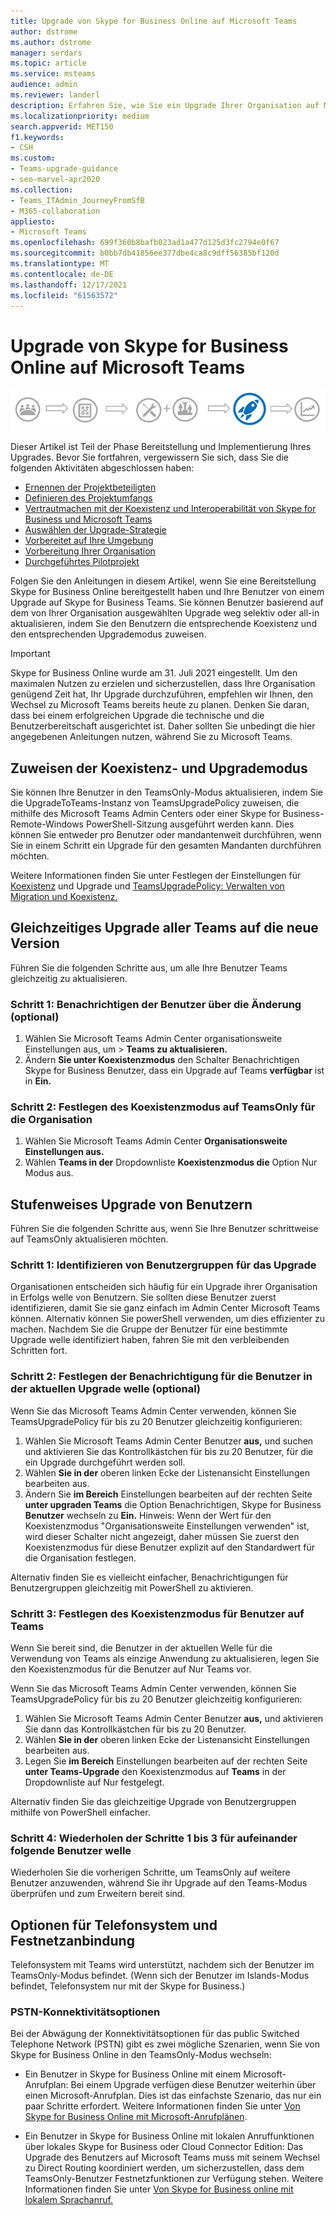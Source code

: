 ```yaml
---
title: Upgrade von Skype for Business Online auf Microsoft Teams
author: dstrome
ms.author: dstrome
manager: serdars
ms.topic: article
ms.service: msteams
audience: admin
ms.reviewer: landerl
description: Erfahren Sie, wie Sie ein Upgrade Ihrer Organisation auf Microsoft Teams einer online Skype for Business durchführen.
ms.localizationpriority: medium
search.appverid: MET150
f1.keywords:
- CSH
ms.custom:
- Teams-upgrade-guidance
- seo-marvel-apr2020
ms.collection:
- Teams_ITAdmin_JourneyFromSfB
- M365-collaboration
appliesto:
- Microsoft Teams
ms.openlocfilehash: 699f360b8bafb023ad1a477d125d3fc2794e0f67
ms.sourcegitcommit: b0bb7db41856ee377dbe4ca8c9dff56385bf120d
ms.translationtype: MT
ms.contentlocale: de-DE
ms.lasthandoff: 12/17/2021
ms.locfileid: "61563572"
---
```

# <a name="upgrade-from-skype-for-business-online-to-teams"></a>Upgrade von Skype for Business Online auf Microsoft Teams

![Upgrade-Wegdiagramm mit Hervorhebung von Bereitstellung und Implementierung.](media/upgrade-banner-deployment.png "Phasen des Upgradewegs, mit Betonung auf der Bereitstellungs- und Implementierungsphase")

Dieser Artikel ist Teil der Phase Bereitstellung und Implementierung Ihres Upgrades. Bevor Sie fortfahren, vergewissern Sie sich, dass Sie die folgenden Aktivitäten abgeschlossen haben:

- [Ernennen der Projektbeteiligten](upgrade-enlist-stakeholders.md)
- [Definieren des Projektumfangs](./upgrade-define-project-scope.md)
- [Vertrautmachen mit der Koexistenz und Interoperabilität von Skype for Business und Microsoft Teams](./teams-and-skypeforbusiness-coexistence-and-interoperability.md)
- [Auswählen der Upgrade-Strategie](upgrade-and-coexistence-of-skypeforbusiness-and-teams.md)
- [Vorbereitet auf Ihre Umgebung](./upgrade-prepare-environment.md)
- [Vorbereitung Ihrer Organisation](./upgrade-prepare-organization.md)
- [Durchgeführtes Pilotprojekt](./pilot-essentials.md)

Folgen Sie den Anleitungen in diesem Artikel, wenn Sie eine Bereitstellung Skype for Business Online bereitgestellt haben und Ihre Benutzer von einem Upgrade auf Skype for Business Teams. Sie können Benutzer basierend auf dem von Ihrer Organisation ausgewählten Upgrade weg selektiv oder all-in aktualisieren, indem Sie den Benutzern die entsprechende Koexistenz und den entsprechenden Upgrademodus zuweisen.

> [!IMPORTANT]
> Skype for Business Online wurde am 31. Juli 2021 eingestellt. Um den maximalen Nutzen zu erzielen und sicherzustellen, dass Ihre Organisation genügend Zeit hat, Ihr Upgrade durchzuführen, empfehlen wir Ihnen, den Wechsel zu Microsoft Teams bereits heute zu planen. Denken Sie daran, dass bei einem erfolgreichen Upgrade die technische und die Benutzerbereitschaft ausgerichtet ist. Daher sollten Sie unbedingt die hier angegebenen Anleitungen nutzen, während Sie zu Microsoft Teams.

## <a name="assign-the-coexistence-and-upgrade-mode"></a>Zuweisen der Koexistenz- und Upgrademodus

Sie können Ihre Benutzer in den TeamsOnly-Modus aktualisieren, indem Sie die UpgradeToTeams-Instanz von TeamsUpgradePolicy zuweisen, die mithilfe des Microsoft Teams Admin Centers oder einer Skype for Business-Remote-Windows PowerShell-Sitzung ausgeführt werden kann. Dies können Sie entweder pro Benutzer oder mandantenweit durchführen, wenn Sie in einem Schritt ein Upgrade für den gesamten Mandanten durchführen möchten. 

Weitere Informationen finden Sie unter Festlegen der Einstellungen für [Koexistenz](./setting-your-coexistence-and-upgrade-settings.md) und Upgrade und [TeamsUpgradePolicy: Verwalten von Migration und Koexistenz.](upgrade-to-teams-on-prem-tools.md)

## <a name="upgrade-all-users-to-teams-at-one-time"></a>Gleichzeitiges Upgrade aller Teams auf die neue Version

Führen Sie die folgenden Schritte aus, um alle Ihre Benutzer Teams gleichzeitig zu aktualisieren.

### <a name="step-1-notify-the-users-of-the-change-optional"></a>Schritt 1: Benachrichtigen der Benutzer über die Änderung (optional)

1. Wählen Sie Microsoft Teams Admin Center organisationsweite Einstellungen aus, um  >  **Teams zu aktualisieren.**
2. Ändern **Sie unter Koexistenzmodus** den Schalter Benachrichtigen Skype for Business Benutzer, dass ein Upgrade auf Teams **verfügbar** ist in **Ein.**

### <a name="step-2-set-the-coexistence-mode-to-teamsonly-for-the-organization"></a>Schritt 2: Festlegen des Koexistenzmodus auf TeamsOnly für die Organisation

1. Wählen Sie Microsoft Teams Admin Center **Organisationsweite Einstellungen aus.**
2. Wählen **Teams in der** Dropdownliste **Koexistenzmodus die** Option Nur Modus aus.

## <a name="upgrade-users-in-stages"></a>Stufenweises Upgrade von Benutzern

Führen Sie die folgenden Schritte aus, wenn Sie Ihre Benutzer schrittweise auf TeamsOnly aktualisieren möchten.

### <a name="step-1-identify-groups-of-users-for-upgrade"></a>Schritt 1: Identifizieren von Benutzergruppen für das Upgrade

Organisationen entscheiden sich häufig für ein Upgrade ihrer Organisation in Erfolgs welle von Benutzern.  Sie sollten diese Benutzer zuerst identifizieren, damit Sie sie ganz einfach im Admin Center Microsoft Teams können. Alternativ können Sie powerShell verwenden, um dies effizienter zu machen. Nachdem Sie die Gruppe der Benutzer für eine bestimmte Upgrade welle identifiziert haben, fahren Sie mit den verbleibenden Schritten fort.

### <a name="step-2-set-notification-for-the-users-in-the-current-upgrade-wave-optional"></a>Schritt 2: Festlegen der Benachrichtigung für die Benutzer in der aktuellen Upgrade welle (optional)

Wenn Sie das Microsoft Teams Admin Center verwenden, können Sie TeamsUpgradePolicy für bis zu 20 Benutzer gleichzeitig konfigurieren:
1. Wählen Sie Microsoft Teams Admin Center Benutzer **aus,** und suchen und aktivieren Sie das Kontrollkästchen für bis zu 20 Benutzer, für die ein Upgrade durchgeführt werden soll. 
2. Wählen **Sie in der** oberen linken Ecke der Listenansicht Einstellungen bearbeiten aus. 
3. Ändern Sie **im Bereich** Einstellungen bearbeiten auf der rechten Seite **unter upgraden Teams** die Option Benachrichtigen, Skype for Business **Benutzer** wechseln zu **Ein.** Hinweis: Wenn der Wert für den Koexistenzmodus "Organisationsweite Einstellungen verwenden" ist, wird dieser Schalter nicht angezeigt, daher müssen Sie zuerst den Koexistenzmodus für diese Benutzer explizit auf den Standardwert für die Organisation festlegen.

Alternativ finden Sie es vielleicht einfacher, Benachrichtigungen für Benutzergruppen gleichzeitig mit PowerShell zu aktivieren. 

### <a name="step-3-set-the-coexistence-mode-for-users-to-teams-only"></a>Schritt 3: Festlegen des Koexistenzmodus für Benutzer auf Teams

Wenn Sie bereit sind, die Benutzer in der aktuellen Welle für die Verwendung von Teams als einzige Anwendung zu aktualisieren, legen Sie den Koexistenzmodus für die Benutzer auf Nur Teams vor.

Wenn Sie das Microsoft Teams Admin Center verwenden, können Sie TeamsUpgradePolicy für bis zu 20 Benutzer gleichzeitig konfigurieren:
1. Wählen Sie Microsoft Teams Admin Center Benutzer **aus,** und aktivieren Sie dann das Kontrollkästchen für bis zu 20 Benutzer.
2. Wählen **Sie in der** oberen linken Ecke der Listenansicht Einstellungen bearbeiten aus.
3. Legen Sie **im Bereich** Einstellungen bearbeiten auf der rechten Seite **unter Teams-Upgrade** den Koexistenzmodus auf **Teams** in der Dropdownliste auf Nur festgelegt.

Alternativ finden Sie das gleichzeitige Upgrade von Benutzergruppen mithilfe von PowerShell einfacher. 

### <a name="step-4-repeat-steps-1-3-for-successive-waves-of-users"></a>Schritt 4: Wiederholen der Schritte 1 bis 3 für aufeinander folgende Benutzer welle

Wiederholen Sie die vorherigen Schritte, um TeamsOnly auf weitere Benutzer anzuwenden, während Sie ihr Upgrade auf den Teams-Modus überprüfen und zum Erweitern bereit sind.  


## <a name="phone-system-and-pstn-connectivity-options"></a>Optionen für Telefonsystem und Festnetzanbindung

Telefonsystem mit Teams wird unterstützt, nachdem sich der Benutzer im TeamsOnly-Modus befindet. (Wenn sich der Benutzer im Islands-Modus befindet, Telefonsystem nur mit der Skype for Business.)  

### <a name="pstn-connectivity-options"></a>PSTN-Konnektivitätsoptionen

Bei der Abwägung der Konnektivitätsoptionen für das public Switched Telephone Network (PSTN) gibt es zwei mögliche Szenarien, wenn Sie von Skype for Business Online in den TeamsOnly-Modus wechseln:

- Ein Benutzer in Skype for Business Online mit einem Microsoft-Anrufplan: Bei einem Upgrade verfügen diese Benutzer weiterhin über einen Microsoft-Anrufplan. Dies ist das einfachste Szenario, das nur ein paar Schritte erfordert. Weitere Informationen finden Sie unter [Von Skype for Business Online mit Microsoft-Anrufplänen](upgrade-to-teams-on-prem-pstn-considerations.md#from-skype-for-business-online-with-microsoft-calling-plans).

- Ein Benutzer in Skype for Business Online mit lokalen Anruffunktionen über lokales Skype for Business oder Cloud Connector Edition: Das Upgrade des Benutzers auf Microsoft Teams muss mit seinem Wechsel zu Direct Routing koordiniert werden, um sicherzustellen, dass dem TeamsOnly-Benutzer Festnetzfunktionen zur Verfügung stehen.  Weitere Informationen finden Sie unter [Von Skype for Business online mit lokalem Sprachanruf.](upgrade-to-teams-on-prem-pstn-considerations.md#from-skype-for-business-online-with-on-premises-voice)